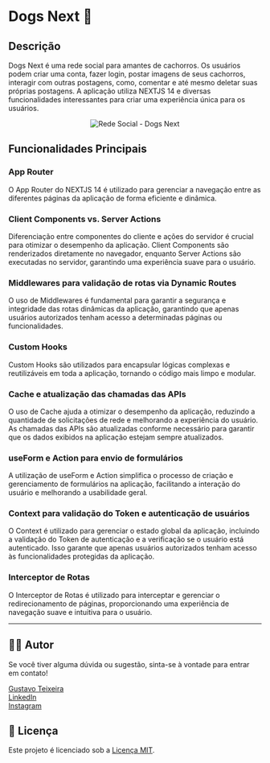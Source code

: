 # Dogs Next 🐶

## Descrição
Dogs Next é uma rede social para amantes de cachorros. Os usuários podem criar uma conta, fazer login, postar imagens de seus cachorros, interagir com outras postagens, como, comentar e até mesmo deletar suas próprias postagens. A aplicação utiliza NEXTJS 14 e diversas funcionalidades interessantes para criar uma experiência única para os usuários.

<p align="center">
  <img src="https://raw.githubusercontent.com/taylosstls/origamid-nextjs/dogsnext-project.gif" alt="Rede Social - Dogs Next">
</p>

## Funcionalidades Principais

### App Router
O App Router do NEXTJS 14 é utilizado para gerenciar a navegação entre as diferentes páginas da aplicação de forma eficiente e dinâmica.

### Client Components vs. Server Actions
Diferenciação entre componentes do cliente e ações do servidor é crucial para otimizar o desempenho da aplicação. Client Components são renderizados diretamente no navegador, enquanto Server Actions são executadas no servidor, garantindo uma experiência suave para o usuário.

### Middlewares para validação de rotas via Dynamic Routes
O uso de Middlewares é fundamental para garantir a segurança e integridade das rotas dinâmicas da aplicação, garantindo que apenas usuários autorizados tenham acesso a determinadas páginas ou funcionalidades.

### Custom Hooks
Custom Hooks são utilizados para encapsular lógicas complexas e reutilizáveis em toda a aplicação, tornando o código mais limpo e modular.

### Cache e atualização das chamadas das APIs
O uso de Cache ajuda a otimizar o desempenho da aplicação, reduzindo a quantidade de solicitações de rede e melhorando a experiência do usuário. As chamadas das APIs são atualizadas conforme necessário para garantir que os dados exibidos na aplicação estejam sempre atualizados.

### useForm e Action para envio de formulários
A utilização de useForm e Action simplifica o processo de criação e gerenciamento de formulários na aplicação, facilitando a interação do usuário e melhorando a usabilidade geral.

### Context para validação do Token e autenticação de usuários
O Context é utilizado para gerenciar o estado global da aplicação, incluindo a validação do Token de autenticação e a verificação se o usuário está autenticado. Isso garante que apenas usuários autorizados tenham acesso às funcionalidades protegidas da aplicação.

### Interceptor de Rotas
O Interceptor de Rotas é utilizado para interceptar e gerenciar o redirecionamento de páginas, proporcionando uma experiência de navegação suave e intuitiva para o usuário.


---

## 👨‍💻 Autor
Se você tiver alguma dúvida ou sugestão, sinta-se à vontade para entrar em contato!

[Gustavo Teixeira](https://github.com/taylosstls)  
[LinkedIn](https://www.linkedin.com/in/gustavoteixeiralgnt/)  
[Instagram](https://www.instagram.com/gustavo.lgnt/)

## 📄 Licença

Este projeto é licenciado sob a [Licença MIT](https://opensource.org/licenses/MIT).